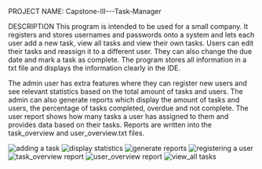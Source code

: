 PROJECT NAME:
Capstone-III---Task-Manager

DESCRIPTION
This program is intended to be used for a small company. It registers and stores usernames and passwords onto a system and lets each user add a new task, 
view all tasks and view their own tasks. Users can edit their tasks and reassign it to a different user. They can also change the due date and mark a task as complete.
The program stores all information in a txt file and displays the information clearly in the IDE.

The admin user has extra features where they can register new users and see relevant statistics based on the total
amount of tasks and users. The admin can also generate reports which display the amount of tasks and users, the percentage of tasks completed, overdue and not complete.
The user report shows how many tasks a user has assigned to them and provides data based on their tasks. Reports are written into the task_overview and user_overview.txt files.


![adding a task](https://user-images.githubusercontent.com/85319175/209415177-0c370582-979f-4f05-b6f5-40f0a8078a80.jpg)
![display statistics](https://user-images.githubusercontent.com/85319175/209415178-95762ccd-07e0-43ec-90ee-f3435bf96cf3.jpg)
![generate reports](https://user-images.githubusercontent.com/85319175/209415179-824487fd-2da8-4766-a7ad-641acf117a4b.jpg)
![registering a user](https://user-images.githubusercontent.com/85319175/209415180-264fa198-8028-4779-bf1a-4ccb4bb3598b.jpg)
![task_overview report](https://user-images.githubusercontent.com/85319175/209415181-2952f2ad-2046-484a-a784-8f60baa0cf73.jpg)
![user_overview report](https://user-images.githubusercontent.com/85319175/209415182-ab7a5c72-0e22-4e3a-99fe-36a22aa675bc.jpg)
![view_all tasks](https://user-images.githubusercontent.com/85319175/209415183-bb98214d-e1cb-488b-b617-8ed9db092a29.jpg)
